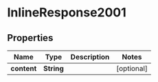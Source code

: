 

# InlineResponse2001

## Properties

Name | Type | Description | Notes
------------ | ------------- | ------------- | -------------
**content** | **String** |  |  [optional]



